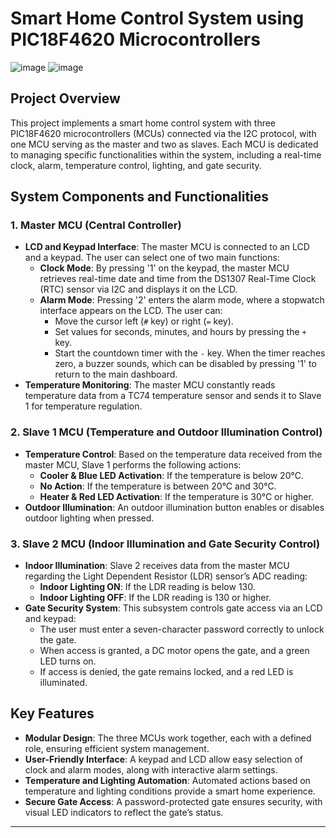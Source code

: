 # Smart Home Control System using PIC18F4620 Microcontrollers
![image](https://github.com/user-attachments/assets/c654f969-92be-49f8-a35b-2ab721203352)
![image](https://github.com/user-attachments/assets/fd412120-4a82-4230-b705-927fcf46ec0b)


## Project Overview
This project implements a smart home control system with three PIC18F4620 microcontrollers (MCUs) connected via the I2C protocol, with one MCU serving as the master and two as slaves. Each MCU is dedicated to managing specific functionalities within the system, including a real-time clock, alarm, temperature control, lighting, and gate security.

## System Components and Functionalities

### 1. Master MCU (Central Controller)
- **LCD and Keypad Interface**: The master MCU is connected to an LCD and a keypad. The user can select one of two main functions:
  - **Clock Mode**: By pressing '1' on the keypad, the master MCU retrieves real-time date and time from the DS1307 Real-Time Clock (RTC) sensor via I2C and displays it on the LCD.
  - **Alarm Mode**: Pressing '2' enters the alarm mode, where a stopwatch interface appears on the LCD. The user can:
    - Move the cursor left (`#` key) or right (`=` key).
    - Set values for seconds, minutes, and hours by pressing the `+` key.
    - Start the countdown timer with the `-` key. When the timer reaches zero, a buzzer sounds, which can be disabled by pressing '1' to return to the main dashboard.
- **Temperature Monitoring**: The master MCU constantly reads temperature data from a TC74 temperature sensor and sends it to Slave 1 for temperature regulation.

### 2. Slave 1 MCU (Temperature and Outdoor Illumination Control)
- **Temperature Control**: Based on the temperature data received from the master MCU, Slave 1 performs the following actions:
  - **Cooler & Blue LED Activation**: If the temperature is below 20°C.
  - **No Action**: If the temperature is between 20°C and 30°C.
  - **Heater & Red LED Activation**: If the temperature is 30°C or higher.
- **Outdoor Illumination**: An outdoor illumination button enables or disables outdoor lighting when pressed.

### 3. Slave 2 MCU (Indoor Illumination and Gate Security Control)
- **Indoor Illumination**: Slave 2 receives data from the master MCU regarding the Light Dependent Resistor (LDR) sensor’s ADC reading:
  - **Indoor Lighting ON**: If the LDR reading is below 130.
  - **Indoor Lighting OFF**: If the LDR reading is 130 or higher.
- **Gate Security System**: This subsystem controls gate access via an LCD and keypad:
  - The user must enter a seven-character password correctly to unlock the gate.
  - When access is granted, a DC motor opens the gate, and a green LED turns on.
  - If access is denied, the gate remains locked, and a red LED is illuminated.

## Key Features
- **Modular Design**: The three MCUs work together, each with a defined role, ensuring efficient system management.
- **User-Friendly Interface**: A keypad and LCD allow easy selection of clock and alarm modes, along with interactive alarm settings.
- **Temperature and Lighting Automation**: Automated actions based on temperature and lighting conditions provide a smart home experience.
- **Secure Gate Access**: A password-protected gate ensures security, with visual LED indicators to reflect the gate’s status.

---
